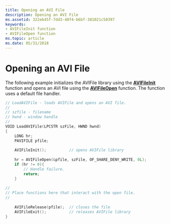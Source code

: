 ```yaml
---
title: Opening an AVI File
description: Opening an AVI File
ms.assetid: 322eb45f-7dd3-40f4-b6bf-381021c50397
keywords:
- AVIFileInit function
- AVIFileOpen function
ms.topic: article
ms.date: 05/31/2018
---
```


# Opening an AVI File

The following example initializes the AVIFile library using the [**AVIFileInit**](/windows/desktop/api/Vfw/nf-vfw-avifileinit) function and opens an AVI file using the [**AVIFileOpen**](/windows/desktop/api/Vfw/nf-vfw-avifileopen) function. The function uses a default file handler.


```C++
// LoadAVIFile - loads AVIFile and opens an AVI file. 
// 
// szfile - filename 
// hwnd - window handle 
// 
VOID LoadAVIFile(LPCSTR szFile, HWND hwnd) 
{ 
    LONG hr; 
    PAVIFILE pfile; 
 
    AVIFileInit();          // opens AVIFile library 
 
    hr = AVIFileOpen(&pfile, szFile, OF_SHARE_DENY_WRITE, 0L); 
    if (hr != 0){ 
        // Handle failure.
        return; 
    } 
 
// 
// Place functions here that interact with the open file. 
// 
 
    AVIFileRelease(pfile);  // closes the file 
    AVIFileExit();          // releases AVIFile library 
} 
 
```



 

 




